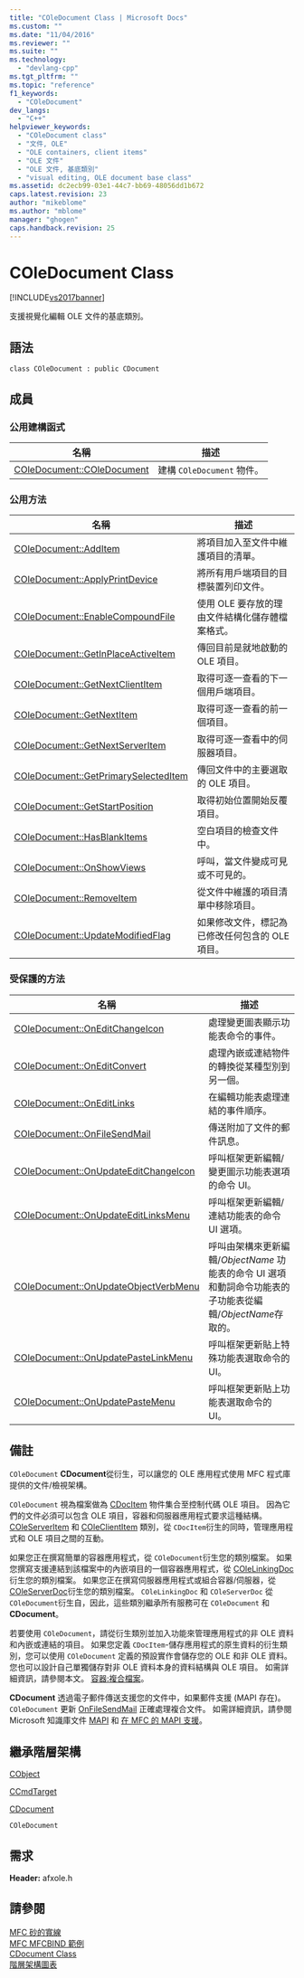 ```yaml
---
title: "COleDocument Class | Microsoft Docs"
ms.custom: ""
ms.date: "11/04/2016"
ms.reviewer: ""
ms.suite: ""
ms.technology: 
  - "devlang-cpp"
ms.tgt_pltfrm: ""
ms.topic: "reference"
f1_keywords: 
  - "COleDocument"
dev_langs: 
  - "C++"
helpviewer_keywords: 
  - "COleDocument class"
  - "文件, OLE"
  - "OLE containers, client items"
  - "OLE 文件"
  - "OLE 文件, 基底類別"
  - "visual editing, OLE document base class"
ms.assetid: dc2ecb99-03e1-44c7-bb69-48056dd1b672
caps.latest.revision: 23
author: "mikeblome"
ms.author: "mblome"
manager: "ghogen"
caps.handback.revision: 25
---
```

# COleDocument Class
[!INCLUDE[vs2017banner](../../assembler/inline/includes/vs2017banner.md)]

支援視覺化編輯 OLE 文件的基底類別。  
  
## 語法  
  
```  
class COleDocument : public CDocument  
```  
  
## 成員  
  
### 公用建構函式  
  
|名稱|描述|  
|--------|--------|  
|[COleDocument::COleDocument](../Topic/COleDocument::COleDocument.md)|建構 `COleDocument` 物件。|  
  
### 公用方法  
  
|名稱|描述|  
|--------|--------|  
|[COleDocument::AddItem](../Topic/COleDocument::AddItem.md)|將項目加入至文件中維護項目的清單。|  
|[COleDocument::ApplyPrintDevice](../Topic/COleDocument::ApplyPrintDevice.md)|將所有用戶端項目的目標裝置列印文件。|  
|[COleDocument::EnableCompoundFile](../Topic/COleDocument::EnableCompoundFile.md)|使用 OLE 要存放的理由文件結構化儲存體檔案格式。|  
|[COleDocument::GetInPlaceActiveItem](../Topic/COleDocument::GetInPlaceActiveItem.md)|傳回目前是就地啟動的 OLE 項目。|  
|[COleDocument::GetNextClientItem](../Topic/COleDocument::GetNextClientItem.md)|取得可逐一查看的下一個用戶端項目。|  
|[COleDocument::GetNextItem](../Topic/COleDocument::GetNextItem.md)|取得可逐一查看的前一個項目。|  
|[COleDocument::GetNextServerItem](../Topic/COleDocument::GetNextServerItem.md)|取得可逐一查看中的伺服器項目。|  
|[COleDocument::GetPrimarySelectedItem](../Topic/COleDocument::GetPrimarySelectedItem.md)|傳回文件中的主要選取的 OLE 項目。|  
|[COleDocument::GetStartPosition](../Topic/COleDocument::GetStartPosition.md)|取得初始位置開始反覆項目。|  
|[COleDocument::HasBlankItems](../Topic/COleDocument::HasBlankItems.md)|空白項目的檢查文件中。|  
|[COleDocument::OnShowViews](../Topic/COleDocument::OnShowViews.md)|呼叫，當文件變成可見或不可見的。|  
|[COleDocument::RemoveItem](../Topic/COleDocument::RemoveItem.md)|從文件中維護的項目清單中移除項目。|  
|[COleDocument::UpdateModifiedFlag](../Topic/COleDocument::UpdateModifiedFlag.md)|如果修改文件，標記為已修改任何包含的 OLE 項目。|  
  
### 受保護的方法  
  
|名稱|描述|  
|--------|--------|  
|[COleDocument::OnEditChangeIcon](../Topic/COleDocument::OnEditChangeIcon.md)|處理變更圖表顯示功能表命令的事件。|  
|[COleDocument::OnEditConvert](../Topic/COleDocument::OnEditConvert.md)|處理內嵌或連結物件的轉換從某種型別到另一個。|  
|[COleDocument::OnEditLinks](../Topic/COleDocument::OnEditLinks.md)|在編輯功能表處理連結的事件順序。|  
|[COleDocument::OnFileSendMail](../Topic/COleDocument::OnFileSendMail.md)|傳送附加了文件的郵件訊息。|  
|[COleDocument::OnUpdateEditChangeIcon](../Topic/COleDocument::OnUpdateEditChangeIcon.md)|呼叫框架更新編輯\/變更圖示功能表選項的命令 UI。|  
|[COleDocument::OnUpdateEditLinksMenu](../Topic/COleDocument::OnUpdateEditLinksMenu.md)|呼叫框架更新編輯\/連結功能表的命令 UI 選項。|  
|[COleDocument::OnUpdateObjectVerbMenu](../Topic/COleDocument::OnUpdateObjectVerbMenu.md)|呼叫由架構來更新編輯\/*ObjectName* 功能表的命令 UI 選項和動詞命令功能表的子功能表從編輯\/*ObjectName*存取的。|  
|[COleDocument::OnUpdatePasteLinkMenu](../Topic/COleDocument::OnUpdatePasteLinkMenu.md)|呼叫框架更新貼上特殊功能表選取命令的 UI。|  
|[COleDocument::OnUpdatePasteMenu](../Topic/COleDocument::OnUpdatePasteMenu.md)|呼叫框架更新貼上功能表選取命令的 UI。|  
  
## 備註  
 `COleDocument` **CDocument**從衍生，可以讓您的 OLE 應用程式使用 MFC 程式庫提供的文件\/檢視架構。  
  
 `COleDocument` 視為檔案做為 [CDocItem](../../mfc/reference/cdocitem-class.md) 物件集合至控制代碼 OLE 項目。  因為它們的文件必須可以包含 OLE 項目，容器和伺服器應用程式要求這種結構。  [COleServerItem](../../mfc/reference/coleserveritem-class.md) 和 [COleClientItem](../../mfc/reference/coleclientitem-class.md) 類別，從 `CDocItem`衍生的同時，管理應用程式和 OLE 項目之間的互動。  
  
 如果您正在撰寫簡單的容器應用程式，從 `COleDocument`衍生您的類別檔案。  如果您撰寫支援連結到該檔案中的內嵌項目的一個容器應用程式，從 [COleLinkingDoc](../../mfc/reference/colelinkingdoc-class.md)衍生您的類別檔案。  如果您正在撰寫伺服器應用程式或組合容器\/伺服器，從 [COleServerDoc](../../mfc/reference/coleserverdoc-class.md)衍生您的類別檔案。  `COleLinkingDoc` 和 `COleServerDoc` 從 `COleDocument`衍生自，因此，這些類別繼承所有服務可在 `COleDocument` 和 **CDocument**。  
  
 若要使用 `COleDocument`，請從衍生類別並加入功能來管理應用程式的非 OLE 資料和內嵌或連結的項目。  如果您定義 `CDocItem`\-儲存應用程式的原生資料的衍生類別，您可以使用 `COleDocument` 定義的預設實作會儲存您的 OLE 和非 OLE 資料。  您也可以設計自己單獨儲存對非 OLE 資料本身的資料結構與 OLE 項目。  如需詳細資訊，請參閱本文。 [容器:複合檔案](../../mfc/containers-compound-files.md)。  
  
 **CDocument** 透過電子郵件傳送支援您的文件中，如果郵件支援 \(MAPI 存在\)。  `COleDocument` 更新 [OnFileSendMail](../Topic/COleDocument::OnFileSendMail.md) 正確處理複合文件。  如需詳細資訊，請參閱 Microsoft 知識庫文件 [MAPI](../../mfc/mapi.md) 和 [在 MFC 的 MAPI 支援](../../mfc/mapi-support-in-mfc.md)。  
  
## 繼承階層架構  
 [CObject](../../mfc/reference/cobject-class.md)  
  
 [CCmdTarget](../../mfc/reference/ccmdtarget-class.md)  
  
 [CDocument](../../mfc/reference/cdocument-class.md)  
  
 `COleDocument`  
  
## 需求  
 **Header:** afxole.h  
  
## 請參閱  
 [MFC 砂的寬線](../../top/visual-cpp-samples.md)   
 [MFC MFCBIND 範例](../../top/visual-cpp-samples.md)   
 [CDocument Class](../../mfc/reference/cdocument-class.md)   
 [階層架構圖表](../../mfc/hierarchy-chart.md)